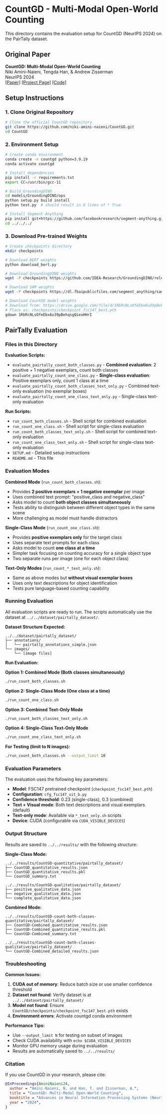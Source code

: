 # CountGD - Multi-Modal Open-World Counting

This directory contains the evaluation setup for CountGD (NeurIPS 2024) on the PairTally dataset.

## Original Paper
**CountGD: Multi-Modal Open-World Counting**  
Niki Amini-Naieni, Tengda Han, & Andrew Zisserman  
NeurIPS 2024  
[[Paper]](https://arxiv.org/abs/2407.04619) [[Project Page]](https://www.robots.ox.ac.uk/~vgg/research/countgd/) [[Code]](https://github.com/niki-amini-naieni/CountGD)

## Setup Instructions

### 1. Clone Original Repository
```bash
# Clone the official CountGD repository
git clone https://github.com/niki-amini-naieni/CountGD.git
cd CountGD
```

### 2. Environment Setup
```bash
# Create conda environment
conda create -n countgd python=3.9.19
conda activate countgd

# Install dependencies
pip install -r requirements.txt
export CC=/usr/bin/gcc-11

# Build GroundingDINO
cd models/GroundingDINO/ops
python setup.py build install
python test.py  # should result in 6 lines of * True

# Install Segment Anything
pip install git+https://github.com/facebookresearch/segment-anything.git
cd ../../../
```

### 3. Download Pre-trained Weights
```bash
# Create checkpoints directory
mkdir checkpoints

# Download BERT weights
python download_bert.py

# Download GroundingDINO weights
wget -P checkpoints https://github.com/IDEA-Research/GroundingDINO/releases/download/v0.1.0-alpha2/groundingdino_swinb_cogcoor.pth

# Download SAM weights
wget -P checkpoints https://dl.fbaipublicfiles.com/segment_anything/sam_vit_h_4b8939.pth

# Download CountGD model weights
# Download from: https://drive.google.com/file/d/1RbRcNLsOfeEbx6u39pBehqsgQiexHHrI/view?usp=sharing
# Place as: checkpoints/checkpoint_fsc147_best.pth
gdown 1RbRcNLsOfeEbx6u39pBehqsgQiexHHrI
```

## PairTally Evaluation

### Files in this Directory

**Evaluation Scripts:**
- `evaluate_pairtally_count_both_classes.py` - **Combined evaluation**: 2 positive + 1 negative exemplars, count both classes
- `evaluate_pairtally_count_one_class.py` - **Single-class evaluation**: Positive exemplars only, count 1 class at a time
- `evaluate_pairtally_count_both_classes_text_only.py` - Combined text-only evaluation (no exemplar boxes)
- `evaluate_pairtally_count_one_class_text_only.py` - Single-class text-only evaluation

**Run Scripts:**
- `run_count_both_classes.sh` - Shell script for combined evaluation
- `run_count_one_class.sh` - Shell script for single-class evaluation  
- `run_count_both_classes_text_only.sh` - Shell script for combined text-only evaluation
- `run_count_one_class_text_only.sh` - Shell script for single-class text-only evaluation
- `SETUP.md` - Detailed setup instructions
- `README.md` - This file

### Evaluation Modes

**Combined Mode** (`run_count_both_classes.sh`):
- Provides **2 positive exemplars + 1 negative exemplar** per image
- Uses combined text prompt: "positive_class and negative_class"
- Asks model to count **both object classes simultaneously**
- Tests ability to distinguish between different object types in the same scene
- More challenging as model must handle distractors

**Single-Class Mode** (`run_count_one_class.sh`):
- Provides **positive exemplars only** for the target class
- Uses separate text prompts for each class
- Asks model to count **one class at a time**
- Simpler task focusing on counting accuracy for a single object type
- Two separate runs per image (one for each object class)

**Text-Only Modes** (`run_count_*_text_only.sh`):
- Same as above modes but **without visual exemplar boxes**
- Uses only text descriptions for object identification
- Tests pure language-based counting capability

### Running Evaluation

All evaluation scripts are ready to run. The scripts automatically use the dataset at `../../dataset/pairtally_dataset/`.

**Dataset Structure Expected:**
```
../../dataset/pairtally_dataset/
├── annotations/
│   └── pairtally_annotations_simple.json
└── images/
    └── [image files]
```

**Run Evaluation:**

**Option 1: Combined Mode (Both classes simultaneously)**
```bash
./run_count_both_classes.sh
```

**Option 2: Single-Class Mode (One class at a time)**
```bash
./run_count_one_class.sh
```

**Option 3: Combined Text-Only Mode**
```bash
./run_count_both_classes_text_only.sh
```

**Option 4: Single-Class Text-Only Mode**
```bash
./run_count_one_class_text_only.sh
```

**For Testing (limit to N images):**
```bash
./run_count_both_classes.sh --output_limit 10
```

### Evaluation Parameters

The evaluation uses the following key parameters:
- **Model**: FSC147 pretrained checkpoint (`checkpoint_fsc147_best.pth`)
- **Configuration**: `cfg_fsc147_vit_b.py`
- **Confidence threshold**: 0.23 (single-class), 0.3 (combined)
- **Text + Visual mode**: Both text descriptions and visual exemplars (default)
- **Text-only mode**: Available via `*_text_only.sh` scripts
- **Device**: CUDA (configurable via `CUDA_VISIBLE_DEVICES`)

### Output Structure

Results are saved to `../../results/` with the following structure:

**Single-Class Mode:**
```
../../results/CountGD-quantitative/pairtally_dataset/
├── CountGD_quantitative_results.json
├── CountGD_quantitative_results.pkl
└── CountGD_summary.txt

../../results/CountGD-qualitative/pairtally_dataset/
├── positive_qualitative_data.json
├── negative_qualitative_data.json
└── complete_qualitative_data.json
```

**Combined Mode:**
```
../../results/CountGD-count-both-classes-quantitative/pairtally_dataset/
├── CountGD-Combined_quantitative_results.json
├── CountGD-Combined_quantitative_results.pkl
└── CountGD-Combined_summary.txt

../../results/CountGD-count-both-classes-qualitative/pairtally_dataset/
└── CountGD-Combined_detailed_results.json
```


### Troubleshooting

**Common Issues:**
1. **CUDA out of memory**: Reduce batch size or use smaller confidence threshold
2. **Dataset not found**: Verify dataset is at `../../dataset/pairtally_dataset/`
3. **Model not found**: Ensure `CountGD/checkpoints/checkpoint_fsc147_best.pth` exists
4. **Environment errors**: Activate countgd conda environment

**Performance Tips:**
- Use `--output_limit N` for testing on subset of images
- Check CUDA availability with `echo $CUDA_VISIBLE_DEVICES`
- Monitor GPU memory usage during evaluation
- Results are automatically saved to `../../results/`

### Citation

If you use CountGD in your research, please cite:

```bibtex
@InProceedings{AminiNaieni24,
  author = "Amini-Naieni, N. and Han, T. and Zisserman, A.",
  title = "CountGD: Multi-Modal Open-World Counting",
  booktitle = "Advances in Neural Information Processing Systems (NeurIPS)",
  year = "2024",
}
```

